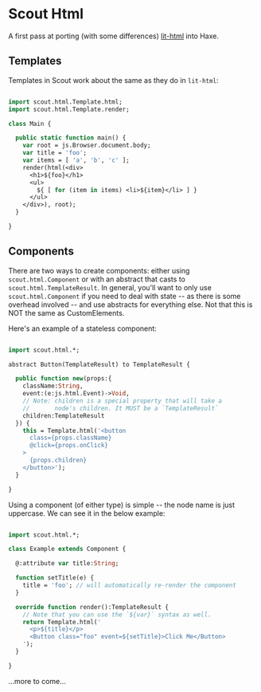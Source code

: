 Scout Html
==========

A first pass at porting (with some differences) [lit-html](https://github.com/Polymer/lit-html) into Haxe.

Templates
---------

Templates in Scout work about the same as they do in `lit-html`:

```haxe

import scout.html.Template.html;
import scout.html.Template.render;

class Main {

  public static function main() {
    var root = js.Browser.document.body;
    var title = 'foo';
    var items = [ 'a', 'b', 'c' ];
    render(html(<div>
      <h1>${foo}</h1>
      <ul>
        ${ [ for (item in items) <li>${item}</li> ] }
      </ul>
    </div>), root);
  }

}

```

Components
----------

There are two ways to create components: either using `scout.html.Component` or with an abstract that casts to `scout.html.TemplateResult`. In general, you'll want to only use `scout.html.Component` if you need to deal with state -- as there is some overhead involved -- and use abstracts for everything else. Not that this is NOT the same as CustomElements.

Here's an example of a stateless component:

```haxe

import scout.html.*;

abstract Button(TemplateResult) to TemplateResult {

  public function new(props:{
    className:String,
    event:(e:js.html.Event)->Void,
    // Note: children is a special property that will take a
    //       node's children. It MUST be a `TemplateResult`
    children:TemplateResult
  }) {
    this = Template.html('<button 
      class={props.className}
      @click={props.onClick}
    >
      {props.children}
    </button>');
  }

}

```

Using a component (of either type) is simple -- the node name is just uppercase. We can see it in the below example:

```haxe

import scout.html.*;

class Example extends Component {

  @:attribute var title:String; 

  function setTitle(e) {
    title = 'foo'; // will automatically re-render the component
  }

  override function render():TemplateResult {
    // Note that you can use the `${var}` syntax as well.
    return Template.html('
      <p>${title}</p>
      <Button class="foo" event=${setTitle}>Click Me</Button>
    ');
  }

} 

```

...more to come...
